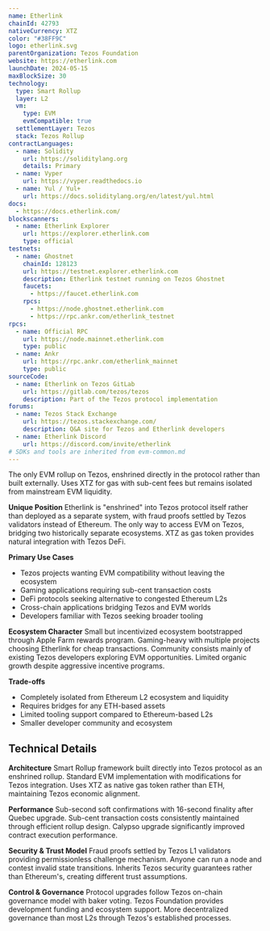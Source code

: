 ```yaml
---
name: Etherlink
chainId: 42793
nativeCurrency: XTZ
color: "#38FF9C"
logo: etherlink.svg
parentOrganization: Tezos Foundation
website: https://etherlink.com
launchDate: 2024-05-15
maxBlockSize: 30
technology:
  type: Smart Rollup
  layer: L2
  vm:
    type: EVM
    evmCompatible: true
  settlementLayer: Tezos
  stack: Tezos Rollup
contractLanguages:
  - name: Solidity
    url: https://soliditylang.org
    details: Primary
  - name: Vyper
    url: https://vyper.readthedocs.io
  - name: Yul / Yul+
    url: https://docs.soliditylang.org/en/latest/yul.html
docs:
  - https://docs.etherlink.com/
blockscanners:
  - name: Etherlink Explorer
    url: https://explorer.etherlink.com
    type: official
testnets:
  - name: Ghostnet
    chainId: 128123
    url: https://testnet.explorer.etherlink.com
    description: Etherlink testnet running on Tezos Ghostnet
    faucets:
      - https://faucet.etherlink.com
    rpcs:
      - https://node.ghostnet.etherlink.com
      - https://rpc.ankr.com/etherlink_testnet
rpcs:
  - name: Official RPC
    url: https://node.mainnet.etherlink.com
    type: public
  - name: Ankr
    url: https://rpc.ankr.com/etherlink_mainnet
    type: public
sourceCode:
  - name: Etherlink on Tezos GitLab
    url: https://gitlab.com/tezos/tezos
    description: Part of the Tezos protocol implementation
forums:
  - name: Tezos Stack Exchange
    url: https://tezos.stackexchange.com/
    description: Q&A site for Tezos and Etherlink developers
  - name: Etherlink Discord
    url: https://discord.com/invite/etherlink
# SDKs and tools are inherited from evm-common.md
---
```


The only EVM rollup on Tezos, enshrined directly in the protocol rather than built externally. Uses XTZ for gas with sub-cent fees but remains isolated from mainstream EVM liquidity.

**Unique Position**
Etherlink is "enshrined" into Tezos protocol itself rather than deployed as a separate system, with fraud proofs settled by Tezos validators instead of Ethereum. The only way to access EVM on Tezos, bridging two historically separate ecosystems. XTZ as gas token provides natural integration with Tezos DeFi.

**Primary Use Cases**

- Tezos projects wanting EVM compatibility without leaving the ecosystem
- Gaming applications requiring sub-cent transaction costs
- DeFi protocols seeking alternative to congested Ethereum L2s
- Cross-chain applications bridging Tezos and EVM worlds
- Developers familiar with Tezos seeking broader tooling

**Ecosystem Character**
Small but incentivized ecosystem bootstrapped through Apple Farm rewards program. Gaming-heavy with multiple projects choosing Etherlink for cheap transactions. Community consists mainly of existing Tezos developers exploring EVM opportunities. Limited organic growth despite aggressive incentive programs.

**Trade-offs**

- Completely isolated from Ethereum L2 ecosystem and liquidity
- Requires bridges for any ETH-based assets
- Limited tooling support compared to Ethereum-based L2s
- Smaller developer community and ecosystem

## Technical Details

**Architecture**
Smart Rollup framework built directly into Tezos protocol as an enshrined rollup. Standard EVM implementation with modifications for Tezos integration. Uses XTZ as native gas token rather than ETH, maintaining Tezos economic alignment.

**Performance**
Sub-second soft confirmations with 16-second finality after Quebec upgrade. Sub-cent transaction costs consistently maintained through efficient rollup design. Calypso upgrade significantly improved contract execution performance.

**Security & Trust Model**
Fraud proofs settled by Tezos L1 validators providing permissionless challenge mechanism. Anyone can run a node and contest invalid state transitions. Inherits Tezos security guarantees rather than Ethereum's, creating different trust assumptions.

**Control & Governance**
Protocol upgrades follow Tezos on-chain governance model with baker voting. Tezos Foundation provides development funding and ecosystem support. More decentralized governance than most L2s through Tezos's established processes.

